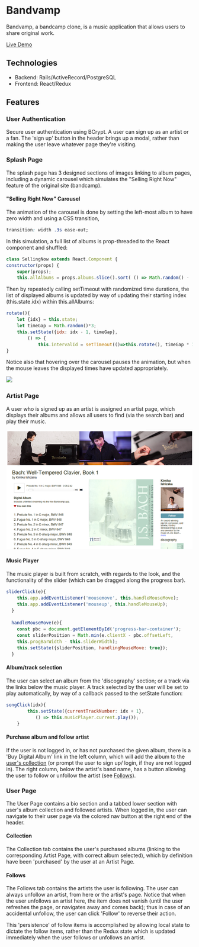 # Bandvamp 

Bandvamp, a bandcamp clone, is a music application that allows users to share original work. 

[Live Demo](https://bandvamp.herokuapp.com)

## Technologies
* Backend: Rails/ActiveRecord/PostgreSQL
* Frontend: React/Redux


## Features
### User Authentication
Secure user authentication using BCrypt. A user can sign up as an artist or a fan. The 'sign up' button in the header brings up a modal, rather than making the user leave whatever page they're visiting.

### Splash Page

The splash page has 3 designed sections of images linking to album pages, including a dynamic carousel which simulates the "Selling Right Now" feature of the original site (bandcamp).

 #### "Selling Right Now" Carousel

The animation of the carousel is done by setting the left-most album to have zero width and using a CSS transition,

```css
transition: width .3s ease-out;
```
In this simulation, a full list of albums is prop-threaded to the React component and shuffled:

```javascript
class SellingNow extends React.Component {
constructor(props) {
    super(props);
    this.allAlbums = props.albums.slice().sort( () => Math.random() - .5);
```

Then by repeatedly calling setTimeout with randomized time durations, the list of displayed albums is updated by way of updating their starting index (this.state.idx) within this.allAlbums:

```javascript
rotate(){
    let {idx} = this.state;
    let timeGap = Math.random()*3;
    this.setState({idx: idx - 1, timeGap},
        () => {
            this.intervalId = setTimeout(()=>this.rotate(), timeGap * 1000)});
}
```

Notice also that hovering over the carousel pauses the animation, but when the mouse leaves the displayed times have updated appropriately.

![](carousel.gif)

### Artist Page

A user who is signed up as an artist is assigned an artist page, which displays their albums and allows all users to find (via the search bar) and play their music. 

![](kimiko900.png)

#### Music Player

The music player is built from scratch, with regards to the look, and the functionality of the slider (which can be dragged along the progress bar).

```javascript
sliderClick(e){
    this.app.addEventListener('mousemove', this.handleMouseMove);
    this.app.addEventListener('mouseup', this.handleMouseUp);
  }

  handleMouseMove(e){
    const pbc = document.getElementById('progress-bar-container');
    const sliderPosition = Math.min(e.clientX - pbc.offsetLeft, 
    this.progBarWidth - this.sliderWidth); 
    this.setState({sliderPosition, handlingMouseMove: true});
  }
```

#### Album/track selection

The user can select an album from the 'discography' section; or a track via the links below the music player. A track selected by the user will be set to play automatically, by way of a callback passed to the setState function: 

```javascript
songClick(idx){
        this.setState({currentTrackNumber: idx + 1},
           () => this.musicPlayer.current.play());
    }
```

#### Purchase album and follow artist
If the user is not logged in, or has not purchased the given album, there is a 'Buy Digital Album' link in the left column, which will add the album to the [user's collection](#collection) (or prompt the user to sign up/ login, if they are not logged in). The right column, below the artist's band name, has a button allowing the user to follow or unfollow the artist (see [Follows](#follows)).

### User Page

The User Page contains a bio section and a tabbed lower section with user's album collection and followed artists. When logged in, the user can navigate to their user page via the colored nav button at the right end of the header.

#### Collection
The Collection tab contains the user's purchased albums (linking to the corresponding Artist Page, with correct album selected), which by definition have been 'purchased' by the user at an Artist Page.


#### Follows
The Follows tab contains the artists the user is following. The user can always unfollow an artist, from here or the artist's page. Notice that when the user unfollows an artist here, the item does not vanish (until the user refreshes the page, or navigates away and comes back); thus in case of an accidental unfollow, the user can click 'Follow' to reverse their action.

This 'persistence' of follow items is accomplished by allowing local state to dictate the follow items, rather than the Redux state which is updated immediately when the user follows or unfollows an artist.


